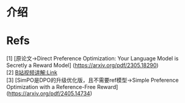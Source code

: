 # 介绍


# Refs
[1] [原论文->Direct Preference Optimization: Your Language Model is Secretly a Reward Model] (https://arxiv.org/pdf/2305.18290) <br>
[2] [B站视频讲解:Link](https://www.bilibili.com/video/BV1eogkecE1N?spm_id_from=333.788.videopod.sections&vd_source=81da8e7b175ff37aecb83c53995499b5)<br>
[3] [SimPO是DPO的升级优化版，且不需要ref模型->Simple Preference Optimization with a Reference-Free Reward] (https://arxiv.org/pdf/2405.14734)
